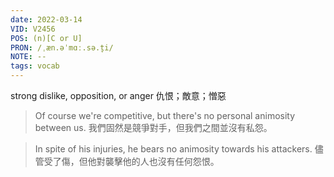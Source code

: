 ```yaml
---
date: 2022-03-14
VID: V2456
POS: (n)[C or U]
PRON: /ˌæn.əˈmɑː.sə.t̬i/ 
NOTE: --
tags: vocab
---
```


strong dislike, opposition, or anger  仇恨；敵意；憎惡  

>Of course we're competitive, but there's no personal animosity between us. 我們固然是競爭對手，但我們之間並沒有私怨。 

> In spite of his injuries, he bears no animosity towards his attackers. 儘管受了傷，但他對襲擊他的人也沒有任何怨恨。 